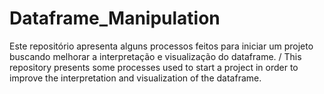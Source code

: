 # Dataframe_Manipulation
Este repositório apresenta alguns processos feitos para iniciar um projeto buscando melhorar a interpretação e visualização do dataframe. / This repository presents some processes used to start a project in order to improve the interpretation and visualization of the dataframe.
